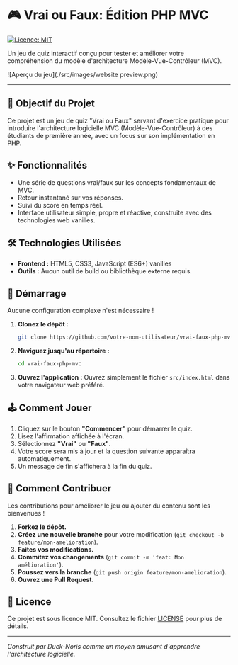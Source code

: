 # 🎮 Vrai ou Faux: Édition PHP MVC

[![Licence: MIT](https://img.shields.io/badge/License-MIT-yellow.svg)](https://opensource.org/licenses/MIT)

Un jeu de quiz interactif conçu pour tester et améliorer votre compréhension du modèle d'architecture Modèle-Vue-Contrôleur (MVC).

<!-- Vous pouvez remplacer ceci par une vraie capture d'écran de votre jeu ! -->
![Aperçu du jeu](./src/images/website preview.png)

---

## 🎯 Objectif du Projet

Ce projet est un jeu de quiz "Vrai ou Faux" servant d'exercice pratique pour introduire l'architecture logicielle MVC (Modèle-Vue-Contrôleur) à des étudiants de première année, avec un focus sur son implémentation en PHP.

## ✨ Fonctionnalités

-   Une série de questions vrai/faux sur les concepts fondamentaux de MVC.
-   Retour instantané sur vos réponses.
-   Suivi du score en temps réel.
-   Interface utilisateur simple, propre et réactive, construite avec des technologies web vanilles.

## 🛠️ Technologies Utilisées

-   **Frontend :** HTML5, CSS3, JavaScript (ES6+) vanilles
-   **Outils :** Aucun outil de build ou bibliothèque externe requis.

## 🚀 Démarrage

Aucune configuration complexe n'est nécessaire !

1.  **Clonez le dépôt :**
    ```bash
    git clone https://github.com/votre-nom-utilisateur/vrai-faux-php-mvc.git
    ```
2.  **Naviguez jusqu'au répertoire :**
    ```bash
    cd vrai-faux-php-mvc
    ```
3.  **Ouvrez l'application :**
    Ouvrez simplement le fichier `src/index.html` dans votre navigateur web préféré.

## 🕹️ Comment Jouer

1.  Cliquez sur le bouton **"Commencer"** pour démarrer le quiz.
2.  Lisez l'affirmation affichée à l'écran.
3.  Sélectionnez **"Vrai"** ou **"Faux"**.
4.  Votre score sera mis à jour et la question suivante apparaîtra automatiquement.
5.  Un message de fin s'affichera à la fin du quiz.

## 🤝 Comment Contribuer

Les contributions pour améliorer le jeu ou ajouter du contenu sont les bienvenues !

1.  **Forkez le dépôt.**
2.  **Créez une nouvelle branche** pour votre modification (`git checkout -b feature/mon-amelioration`).
3.  **Faites vos modifications.**
4.  **Commitez vos changements** (`git commit -m 'feat: Mon amélioration'`).
5.  **Poussez vers la branche** (`git push origin feature/mon-amelioration`).
6.  **Ouvrez une Pull Request.**

## 📄 Licence

Ce projet est sous licence MIT. Consultez le fichier [LICENSE](LICENSE) pour plus de détails.

---
*Construit par _Duck-Noris_ comme un moyen amusant d'apprendre l'architecture logicielle.*
